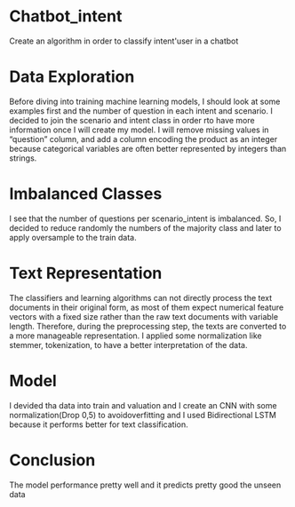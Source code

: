 # Chatbot_intent
Create an algorithm in order to classify intent'user in a chatbot

# Data Exploration
Before diving into training machine learning models, I should look at some examples
first and the number of question in each intent and scenario.
I decided to join the scenario and intent class in order rto have more information
once I will create my model.
I will remove missing values in “question” column, and add a column encoding
the product as an integer because categorical variables are often better
represented by integers than strings.
# Imbalanced Classes
I see that the number of questions per scenario_intent is imbalanced. So, I decided
to reduce randomly the numbers of the majority class and later to apply oversample
to the train data.
# Text Representation
The classifiers and learning algorithms can not directly process the text documents
in their original form, as most of them expect numerical feature vectors with a fixed
size rather than the raw text documents with variable length. Therefore, during the
preprocessing step, the texts are converted to a more manageable representation.
I applied some normalization like stemmer, tokenization, to have a better
interpretation of the data.
# Model
I devided tha data into train and valuation and I create an CNN with some
normalization(Drop 0,5) to avoidoverfitting and I used Bidirectional LSTM because it
performs better for text classification.
# Conclusion
The model performance pretty well and it predicts pretty good the unseen data
